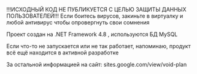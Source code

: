 !!!ИСХОДНЫЙ КОД НЕ ПУБЛИКУЕТСЯ С ЦЕЛЬЮ ЗАЩИТЫ ДАННЫХ ПОЛЬЗОВАТЕЛЕЙ!!!
Если боитесь вирусов, закиньте в виртуалку и любой антивирус чтобы опровергнуть свои сомнения

Проект создан на .NET Framework 4.8 , используются БД MySQL

Если что-то не запускается или не так работает, напоминаю, продукт всё ещё находится в активной разработке

За остальной информацией на сайт: sites.google.com/view/void-plan
